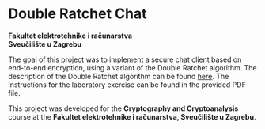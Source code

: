 # Double Ratchet Chat

**Fakultet elektrotehnike i računarstva**  
**Sveučilište u Zagrebu**

The goal of this project was to implement a secure chat client based on end-to-end encryption, using a variant of the Double Ratchet algorithm. The description of the Double Ratchet algorithm can be found [here](https://signal.org/docs/specifications/doubleratchet/).
The instructions for the laboratory exercise can be found in the provided PDF file.

This project was developed for the **Cryptography and Cryptoanalysis** course at the **Fakultet elektrotehnike i računarstva, Sveučilište u Zagrebu**.
